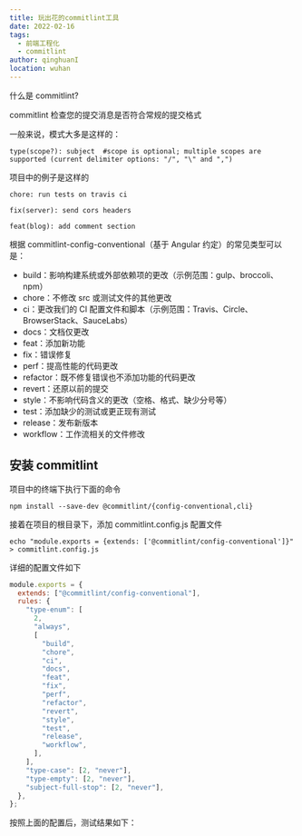 ```yaml
---
title: 玩出花的commitlint工具
date: 2022-02-16
tags:
  - 前端工程化
  - commitlint
author: qinghuanI
location: wuhan
---
```


什么是 commitlint?

commitlint 检查您的提交消息是否符合常规的提交格式

一般来说，模式大多是这样的：

```text
type(scope?): subject  #scope is optional; multiple scopes are supported (current delimiter options: "/", "\" and ",")
```

项目中的例子是这样的

```text
chore: run tests on travis ci
```

```text
fix(server): send cors headers
```

```text
feat(blog): add comment section
```

根据 commitlint-config-conventional（基于 Angular 约定）的常见类型可以是：

- build：影响构建系统或外部依赖项的更改（示例范围：gulp、broccoli、npm）
- chore：不修改 src 或测试文件的其他更改
- ci：更改我们的 CI 配置文件和脚本（示例范围：Travis、Circle、BrowserStack、SauceLabs）
- docs：文档仅更改
- feat：添加新功能
- fix：错误修复
- perf：提高性能的代码更改
- refactor：既不修复错误也不添加功能的代码更改
- revert：还原以前的提交
- style：不影响代码含义的更改（空格、格式、缺少分号等）
- test：添加缺少的测试或更正现有测试
- release：发布新版本
- workflow：工作流相关的文件修改

## 安装 commitlint

项目中的终端下执行下面的命令

```shell
npm install --save-dev @commitlint/{config-conventional,cli}
```

接着在项目的根目录下，添加 commitlint.config.js 配置文件

```shell
echo "module.exports = {extends: ['@commitlint/config-conventional']}" > commitlint.config.js
```

详细的配置文件如下

```js
module.exports = {
  extends: ["@commitlint/config-conventional"],
  rules: {
    "type-enum": [
      2,
      "always",
      [
        "build",
        "chore",
        "ci",
        "docs",
        "feat",
        "fix",
        "perf",
        "refactor",
        "revert",
        "style",
        "test",
        "release",
        "workflow",
      ],
    ],
    "type-case": [2, "never"],
    "type-empty": [2, "never"],
    "subject-full-stop": [2, "never"],
  },
};
```

按照上面的配置后，测试结果如下：
